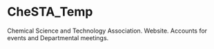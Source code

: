 # CheSTA_Temp
Chemical Science and Technology Association. Website. Accounts for events and Departmental meetings.

